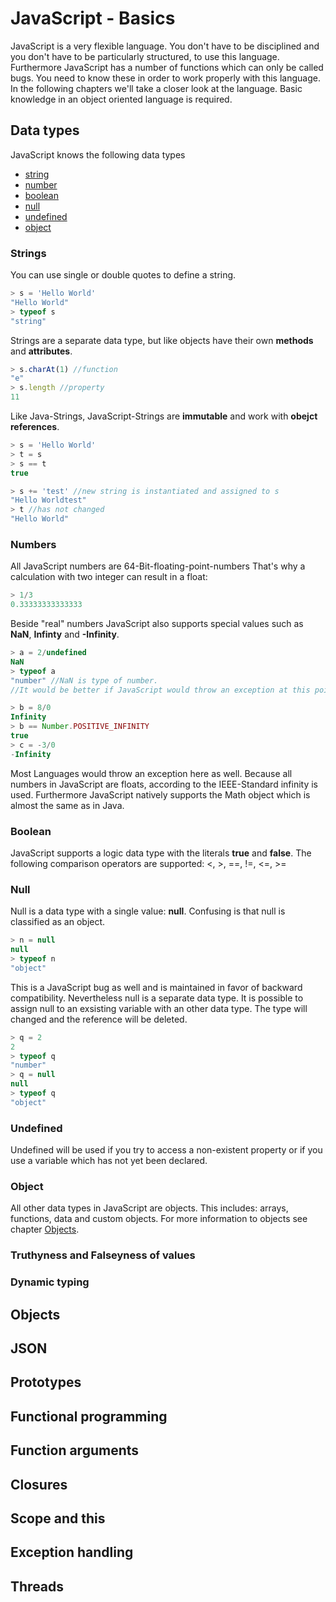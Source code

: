 # JavaScript - Basics
JavaScript is a very flexible language. You don't have to be disciplined and you don't have to be particularly structured, to use this language. Furthermore JavaScript has a number of functions which can only be called bugs. You need to know these in order to work properly with this language. In the following chapters we'll take a closer look at the language. Basic knowledge in an object oriented language is required.
## Data types
JavaScript knows the following data types
- [string](#Strings)
- [number](#Numbers)
- [boolean](#Boolean)
- [null](#Null)
- [undefined](#Undefined)
- [object](#Objects)
### Strings
You can use single or double quotes to define a string.
```javascript
> s = 'Hello World'
"Hello World"
> typeof s
"string"
```
Strings are a separate data type, but like objects have their own **methods** and **attributes**.
```javascript
> s.charAt(1) //function
"e"
> s.length //property
11
```
Like Java-Strings, JavaScript-Strings are **immutable** and work with **obejct references**. 
```javascript
> s = 'Hello World'
> t = s
> s == t
true

> s += 'test' //new string is instantiated and assigned to s
"Hello Worldtest"
> t //has not changed
"Hello World"
```
### Numbers
All JavaScript numbers are 64-Bit-floating-point-numbers
That's why a calculation with two integer can result in a float:
```javascript
> 1/3
0.33333333333333
```
Beside "real" numbers JavaScript also supports special values such as **NaN**, **Infinty** and **-Infinity**.
```javascript
> a = 2/undefined
NaN
> typeof a
"number" //NaN is type of number.
//It would be better if JavaScript would throw an exception at this point

> b = 8/0
Infinity
> b == Number.POSITIVE_INFINITY
true
> c = -3/0
-Infinity
```
Most Languages would throw an exception here as well. Because all numbers in JavaScript are floats, according to the IEEE-Standard infinity is used. Furthermore JavaScript natively supports the Math object which is almost the same as in Java.
### Boolean
JavaScript supports a logic data type with the literals **true** and **false**.
The following comparison operators are supported: <, >, ==, !=, <=, >=
### Null
Null is a data type with a single value: **null**.
Confusing is that null is classified as an object.
```javascript
> n = null
null
> typeof n
"object"
```
This is a JavaScript bug as well and is maintained in favor of backward compatibility. Nevertheless null is a separate data type.
It is possible to assign null to an exsisting variable with an other data type. The type will changed and the reference will be deleted.
```javascript
> q = 2
2
> typeof q
"number"
> q = null
null
> typeof q
"object"
```
### Undefined
Undefined will be used if you try to access a non-existent property or if you use a variable which has not yet been declared.
### Object
All other data types in JavaScript are objects. This includes: arrays, functions, data and custom objects. For more information to objects see chapter [Objects](#Objects).
### Truthyness and Falseyness of values

### Dynamic typing

## Objects

## JSON

## Prototypes

## Functional programming

## Function arguments

## Closures

## Scope and this

## Exception handling

## Threads
